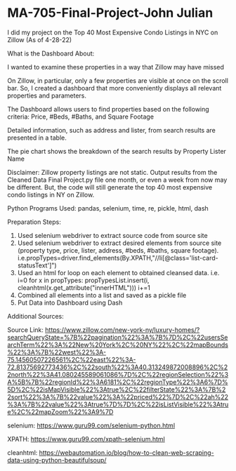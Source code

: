 # MA-705-Final-Project-John Julian
I did my project on the Top 40 Most Expensive Condo Listings in NYC on Zillow (As of 4-28-22)

What is the Dashboard About:

I wanted to examine these properties in a way that Zillow may have missed

On Zillow, in particular, only a few properties are visible at once on the scroll bar. So, I created a dashboard that more conveniently displays all relevant properties and parameters.

The Dashboard allows users to find properties based on the following criteria: 
Price, #Beds, #Baths, and Square Footage

Detailed information, such as address and lister, from search results are presented in a table.

The pie chart shows the breakdown of the search results by Property Lister Name


Disclaimer: Zillow property listings are not static. Output results from the Cleaned Data Final Project.py file one month, or even a week from now may be different. But, the code will still generate the top 40 most expensive condo listings in NY on Zillow.

Python Programs Used: pandas, selenium, time, re, pickle, html, dash

Preparation Steps:
1. Used selenium webdriver to extract source code from source site
2. Used selenium webdriver to extract desired elements from source site (property type, price, lister, address, #beds, #baths, square footage). i.e.propTypes=driver.find_elements(By.XPATH,"//li[@class='list-card-statusText']")
3. Used an html for loop on each element to obtained cleansed data. i.e. i=0
for x in propTypes:
    propTypesList.insert(i, cleanhtml(x.get_attribute("innerHTML")))
    i+=1
3. Combined all elements into a list and saved as a pickle file
4. Put Data into Dashboard using Dash

Additional Sources:

Source Link: https://www.zillow.com/new-york-ny/luxury-homes/?searchQueryState=%7B%22pagination%22%3A%7B%7D%2C%22usersSearchTerm%22%3A%22New%20York%2C%20NY%22%2C%22mapBounds%22%3A%7B%22west%22%3A-75.14560507226561%2C%22east%22%3A-72.81375692773436%2C%22south%22%3A40.313249872008896%2C%22north%22%3A41.080245589061086%7D%2C%22regionSelection%22%3A%5B%7B%22regionId%22%3A6181%2C%22regionType%22%3A6%7D%5D%2C%22isMapVisible%22%3Atrue%2C%22filterState%22%3A%7B%22sort%22%3A%7B%22value%22%3A%22priced%22%7D%2C%22ah%22%3A%7B%22value%22%3Atrue%7D%7D%2C%22isListVisible%22%3Atrue%2C%22mapZoom%22%3A9%7D

selenium:
https://www.guru99.com/selenium-python.html

XPATH:
https://www.guru99.com/xpath-selenium.html

cleanhtml:
https://webautomation.io/blog/how-to-clean-web-scraping-data-using-python-beautifulsoup/



  


